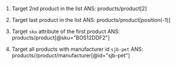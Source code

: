 1. Target 2nd product in the list
ANS:  products/product[2]

2. Target last product in the list
ANS: products/product[position(-1)]

3. Target `sku` attribute of the first product
ANS: products/product[@sku="BOS12DDF2"]

4. Target all products with manufacturer id `sjb-pet`
ANS: products//product/manufacturer[@id="sjb-pet"]


